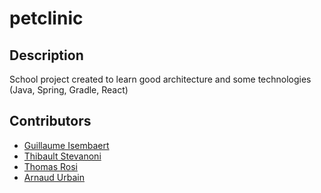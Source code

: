 # petclinic
## Description
School project created to learn good architecture and some technologies (Java, Spring, Gradle, React)

## Contributors
- [Guillaume Isembaert](https://github.com/Loukourou)
- [Thibault Stevanoni](https://github.com/thib050697)
- [Thomas Rosi](https://github.com/ThomasRosi)
- [Arnaud Urbain](https://github.com/Dexnaw)

